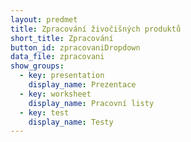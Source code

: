 ```yaml
---
layout: predmet
title: Zpracování živočišných produktů
short_title: Zpracování
button_id: zpracovaniDropdown
data_file: zpracovani
show_groups:
  - key: presentation
    display_name: Prezentace
  - key: worksheet
    display_name: Pracovní listy
  - key: test
    display_name: Testy
---
```

